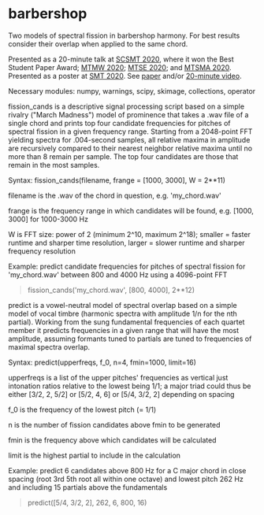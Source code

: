 # barbershop
Two models of spectral fission in barbershop harmony. For best results consider their overlap when applied to the same chord.

Presented as a 20-minute talk at <a href="https://www.scsmt.org/conferences/scsmt-2020/">SCSMT 2020</a>, where it won the Best Student Paper Award; <a href="https://www.mtmw.org/index.php/conferences/programs?year=2020/">MTMW 2020</a>; <a href="https://musictheorysoutheast.com/2020-conference-program/">MTSE 2020</a>; and <a href="http://www.musictheorymidatlantic.org/2020/OnlineConference.html">MTSMA 2020</a>. Presented as a poster at <a href="https://societymusictheory.org/meetings/ams-smt-2020">SMT 2020</a>. See <a href="https://github.com/jordan-lenchitz/barbershop/blob/master/Spectral%20Fission%20in%20Barbershop%20Harmony.pdf">paper</a> and/or <a href="https://www.youtube.com/watch?v=zJOCxsJA1LA">20-minute video</a>. 

Necessary modules: numpy, warnings, scipy, skimage, collections, operator

fission_cands is a descriptive signal processing script based on a simple rivalry ("March Madness") model of prominence that takes a .wav file of a single chord and prints top four candidate frequencies for pitches of spectral fission in a given frequency range. Starting from a 2048-point FFT yielding spectra for .004-second samples, all relative maxima in amplitude are recursively compared to their nearest neighbor relative maxima until no more than 8 remain per sample. The top four candidates are those that remain in the most samples.

Syntax: fission_cands(filename, frange = [1000, 3000], W = 2**11)

filename is the .wav of the chord in question, e.g. 'my_chord.wav'

frange is the frequency range in which candidates will be found, e.g. [1000, 3000] for 1000-3000 Hz

W is FFT size: power of 2 (minimum 2^10, maximum 2^18); smaller = faster runtime and sharper time resolution, larger = slower runtime and sharper frequency resolution

Example: predict candidate frequencies for pitches of spectral fission for 'my_chord.wav' between 800 and 4000 Hz using a 4096-point FFT 
>fission_cands('my_chord.wav', [800, 4000], 2**12)

predict is a vowel-neutral model of spectral overlap based on a simple model of vocal timbre (harmonic spectra with amplitude 1/n for the nth partial). Working from the sung fundamental frequencies of each quartet member it predicts frequencies in a given range that will have the most amplitude, assuming formants tuned to partials are tuned to frequencies of maximal spectra overlap.

Syntax: predict(upperfreqs, f_0, n=4, fmin=1000, limit=16)

upperfreqs is a list of the upper pitches' frequencies as vertical just intonation ratios relative to the lowest being 1/1; a major triad could thus be either [3/2, 2, 5/2] or [5/2, 4, 6] or [5/4, 3/2, 2] depending on spacing

f_0 is the frequency of the lowest pitch (= 1/1)

n is the number of fission candidates above fmin to be generated

fmin is the frequency above which candidates will be calculated

limit is the highest partial to include in the calculation

Example: predict 6 candidates above 800 Hz for a C major chord in close spacing (root 3rd 5th root all within one octave) and lowest pitch 262 Hz and including 15 partials above the fundamentals
>predict([5/4, 3/2, 2], 262, 6, 800, 16)
